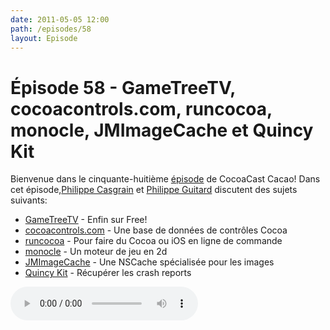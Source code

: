 ```yaml
---
date: 2011-05-05 12:00
path: /episodes/58
layout: Episode
---
```

# Épisode 58 - GameTreeTV, cocoacontrols.com, runcocoa, monocle, JMImageCache et Quincy Kit
<p>Bienvenue dans le cinquante-huitième <a href="https://archive.org/download/cacaocast/cacaocast_58.mp3" title="CocoaCast Cacao Episode 58">épisode</a> de CocoaCast Cacao! Dans cet épisode,<a href="http://www.twitter.com/philippec" title="Philippe Casgrain sur Twitter">Philippe Casgrain</a> et <a href="http://www.twitter.com/philippeguitard" title="Philippe Guitard sur Twitter">Philippe Guitard</a> discutent des sujets suivants:</p>
<ul><li><a href="http://www.universfreebox.com/article13906.html" title="GameTreeTV">GameTreeTV</a> - Enfin sur Free!</li>
<li><a href="http://cocoacontrols.com/" title="cocoacontrols.com">cocoacontrols.com</a> - Une base de données de contrôles Cocoa</li>
<li><a href="http://atastypixel.com/blog/objective-c-cocoa-on-the-command-line" title="runcocoa">runcocoa</a> - Pour faire du Cocoa ou iOS en ligne de commande</li>
<li><a href="https://github.com/zaphire/Monocle-Engine" title="monocle">monocle</a> - Un moteur de jeu en 2d</li>
<li><a href="https://github.com/jakemarsh/JMImageCache" title="JMImageCache">JMImageCache</a> - Une NSCache spécialisée pour les images</li>
<li><a href="http://quincykit.net/" title="Quincy Kit">Quincy Kit</a> - Récupérer les crash reports</li>
</ul>
<p><audio controls><source src="https://archive.org/download/cacaocast/cacaocast_58.mp3" type="audio/mpeg"><source src="https://archive.org/download/cacaocast/cacaocast_58.mp3" type="audio/mp4">Votre navigateur ne supporte pas l'élément audio / Your browser does not support the audio element.</audio></p>
